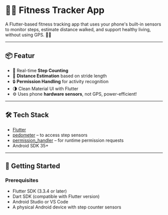 # 🏃‍♂️ Fitness Tracker App

A Flutter-based fitness tracking app that uses your phone's built-in sensors to monitor steps, estimate distance walked, and support healthy living, without using GPS. 📱💪

---

## 📦 Featur

- 🚶 Real-time **Step Counting**
- 📏 **Distance Estimation** based on stride length
- 🔒 **Permission Handling** for activity recognition
- 🌗 Clean Material UI with Flutter
- ⚙️ Uses phone **hardware sensors**, not GPS, power-efficient!


---

## 🛠️ Tech Stack

- [Flutter](https://flutter.dev)
- [pedometer](https://pub.dev/packages/pedometer) – to access step sensors
- [permission_handler](https://pub.dev/packages/permission_handler) – for runtime permission requests
- Android SDK 35+

---

## 🚀 Getting Started

### Prerequisites

- Flutter SDK (3.3.4 or later)
- Dart SDK (compatible with Flutter version)
- Android Studio or VS Code
- A physical Android device with step counter sensors
